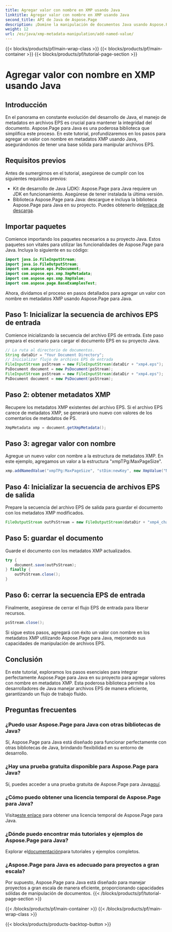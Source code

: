 ```yaml
---
title: Agregar valor con nombre en XMP usando Java
linktitle: Agregar valor con nombre en XMP usando Java
second_title: API de Java de Aspose.Page
description: ¡Domine la manipulación de documentos Java usando Aspose.Page! Agregue sin esfuerzo valores con nombre en metadatos XMP con nuestra guía paso a paso para una integración perfecta.
weight: 12
url: /es/java/xmp-metadata-manipulation/add-named-value/
---
```


{{< blocks/products/pf/main-wrap-class >}}
{{< blocks/products/pf/main-container >}}
{{< blocks/products/pf/tutorial-page-section >}}

# Agregar valor con nombre en XMP usando Java

## Introducción
En el panorama en constante evolución del desarrollo de Java, el manejo de metadatos en archivos EPS es crucial para mantener la integridad del documento. Aspose.Page para Java es una poderosa biblioteca que simplifica este proceso. En este tutorial, profundizaremos en los pasos para agregar un valor con nombre en metadatos XMP usando Java, asegurándonos de tener una base sólida para manipular archivos EPS.
## Requisitos previos
Antes de sumergirnos en el tutorial, asegúrese de cumplir con los siguientes requisitos previos:
- Kit de desarrollo de Java (JDK): Aspose.Page para Java requiere un JDK en funcionamiento. Asegúrese de tener instalada la última versión.
- Biblioteca Aspose.Page para Java: descargue e incluya la biblioteca Aspose.Page para Java en su proyecto. Puedes obtenerlo del[enlace de descarga](https://releases.aspose.com/page/java/).
## Importar paquetes
Comience importando los paquetes necesarios a su proyecto Java. Estos paquetes son vitales para utilizar las funcionalidades de Aspose.Page para Java. Incluya lo siguiente en su código:
```java
import java.io.FileInputStream;
import java.io.FileOutputStream;
import com.aspose.eps.PsDocument;
import com.aspose.eps.xmp.XmpMetadata;
import com.aspose.eps.xmp.XmpValue;
import com.aspose.page.BaseExamplesTest;
```
Ahora, dividamos el proceso en pasos detallados para agregar un valor con nombre en metadatos XMP usando Aspose.Page para Java.
## Paso 1: Inicializar la secuencia de archivos EPS de entrada
Comience inicializando la secuencia del archivo EPS de entrada. Este paso prepara el escenario para cargar el documento EPS en su proyecto Java.
```java
// La ruta al directorio de documentos.
String dataDir = "Your Document Directory";
// Inicializar flujo de archivos EPS de entrada
FileInputStream psStream = new FileInputStream(dataDir + "xmp4.eps");
PsDocument document = new PsDocument(psStream);
FileInputStream psStream = new FileInputStream(dataDir + "xmp4.eps");
PsDocument document = new PsDocument(psStream);
```
## Paso 2: obtener metadatos XMP
Recupere los metadatos XMP existentes del archivo EPS. Si el archivo EPS carece de metadatos XMP, se generará uno nuevo con valores de los comentarios de metadatos de PS.
```java
XmpMetadata xmp = document.getXmpMetadata();
```
## Paso 3: agregar valor con nombre
Agregue un nuevo valor con nombre a la estructura de metadatos XMP. En este ejemplo, agregamos un valor a la estructura "xmpTPg:MaxPageSize".
```java
xmp.addNamedValue("xmpTPg:MaxPageSize", "stDim:newKey", new XmpValue("NewValue"));
```
## Paso 4: Inicializar la secuencia de archivos EPS de salida
Prepare la secuencia del archivo EPS de salida para guardar el documento con los metadatos XMP modificados.
```java
FileOutputStream outPsStream = new FileOutputStream(dataDir + "xmp4_changed.eps");
```
## Paso 5: guardar el documento
Guarde el documento con los metadatos XMP actualizados.
```java
try {
    document.save(outPsStream);
} finally {
    outPsStream.close();
}
```
## Paso 6: cerrar la secuencia EPS de entrada
Finalmente, asegúrese de cerrar el flujo EPS de entrada para liberar recursos.
```java
psStream.close();
```
Si sigue estos pasos, agregará con éxito un valor con nombre en los metadatos XMP utilizando Aspose.Page para Java, mejorando sus capacidades de manipulación de archivos EPS.
## Conclusión
En este tutorial, exploramos los pasos esenciales para integrar perfectamente Aspose.Page para Java en su proyecto para agregar valores con nombre en metadatos XMP. Esta poderosa biblioteca permite a los desarrolladores de Java manejar archivos EPS de manera eficiente, garantizando un flujo de trabajo fluido.
## Preguntas frecuentes
### ¿Puedo usar Aspose.Page para Java con otras bibliotecas de Java?
Sí, Aspose.Page para Java está diseñado para funcionar perfectamente con otras bibliotecas de Java, brindando flexibilidad en su entorno de desarrollo.
### ¿Hay una prueba gratuita disponible para Aspose.Page para Java?
 Sí, puedes acceder a una prueba gratuita de Aspose.Page para Java[aquí](https://releases.aspose.com/).
### ¿Cómo puedo obtener una licencia temporal de Aspose.Page para Java?
 Visita[este enlace](https://purchase.aspose.com/temporary-license/) para obtener una licencia temporal de Aspose.Page para Java.
### ¿Dónde puedo encontrar más tutoriales y ejemplos de Aspose.Page para Java?
 Explorar el[documentación](https://reference.aspose.com/page/java/)para tutoriales y ejemplos completos.
### ¿Aspose.Page para Java es adecuado para proyectos a gran escala?
Por supuesto, Aspose.Page para Java está diseñado para manejar proyectos a gran escala de manera eficiente, proporcionando capacidades sólidas de manipulación de documentos.
{{< /blocks/products/pf/tutorial-page-section >}}

{{< /blocks/products/pf/main-container >}}
{{< /blocks/products/pf/main-wrap-class >}}

{{< blocks/products/products-backtop-button >}}
